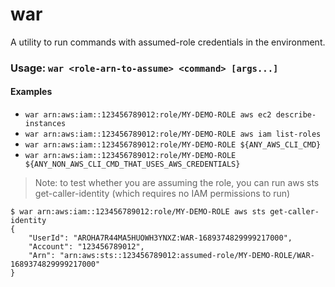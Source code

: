 # war

A utility to run commands with assumed-role credentials in the environment.

### Usage: `war <role-arn-to-assume> <command> [args...]`

#### Examples

- `war arn:aws:iam::123456789012:role/MY-DEMO-ROLE aws ec2 describe-instances`
- `war arn:aws:iam::123456789012:role/MY-DEMO-ROLE aws iam list-roles`
- `war arn:aws:iam::123456789012:role/MY-DEMO-ROLE ${ANY_AWS_CLI_CMD}`
- `war arn:aws:iam::123456789012:role/MY-DEMO-ROLE ${ANY_NON_AWS_CLI_CMD_THAT_USES_AWS_CREDENTIALS}`

> Note: to test whether you are assuming the role, you can run aws sts get-caller-identity (which requires no IAM permissions to run)

```
$ war arn:aws:iam::123456789012:role/MY-DEMO-ROLE aws sts get-caller-identity
{
    "UserId": "AROHA7R44MA5HUOWH3YNXZ:WAR-1689374829999217000",
    "Account": "123456789012",
    "Arn": "arn:aws:sts::123456789012:assumed-role/MY-DEMO-ROLE/WAR-1689374829999217000"
}
```
